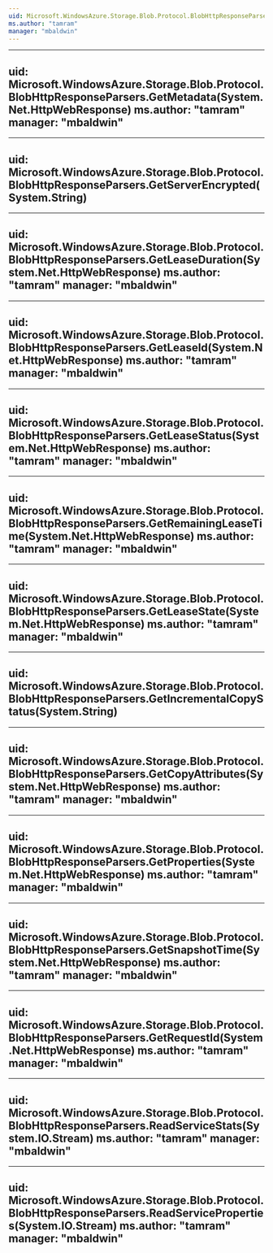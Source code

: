 ```yaml
---
uid: Microsoft.WindowsAzure.Storage.Blob.Protocol.BlobHttpResponseParsers
ms.author: "tamram"
manager: "mbaldwin"
---
```


---
uid: Microsoft.WindowsAzure.Storage.Blob.Protocol.BlobHttpResponseParsers.GetMetadata(System.Net.HttpWebResponse)
ms.author: "tamram"
manager: "mbaldwin"
---

---
uid: Microsoft.WindowsAzure.Storage.Blob.Protocol.BlobHttpResponseParsers.GetServerEncrypted(System.String)
---

---
uid: Microsoft.WindowsAzure.Storage.Blob.Protocol.BlobHttpResponseParsers.GetLeaseDuration(System.Net.HttpWebResponse)
ms.author: "tamram"
manager: "mbaldwin"
---

---
uid: Microsoft.WindowsAzure.Storage.Blob.Protocol.BlobHttpResponseParsers.GetLeaseId(System.Net.HttpWebResponse)
ms.author: "tamram"
manager: "mbaldwin"
---

---
uid: Microsoft.WindowsAzure.Storage.Blob.Protocol.BlobHttpResponseParsers.GetLeaseStatus(System.Net.HttpWebResponse)
ms.author: "tamram"
manager: "mbaldwin"
---

---
uid: Microsoft.WindowsAzure.Storage.Blob.Protocol.BlobHttpResponseParsers.GetRemainingLeaseTime(System.Net.HttpWebResponse)
ms.author: "tamram"
manager: "mbaldwin"
---

---
uid: Microsoft.WindowsAzure.Storage.Blob.Protocol.BlobHttpResponseParsers.GetLeaseState(System.Net.HttpWebResponse)
ms.author: "tamram"
manager: "mbaldwin"
---

---
uid: Microsoft.WindowsAzure.Storage.Blob.Protocol.BlobHttpResponseParsers.GetIncrementalCopyStatus(System.String)
---

---
uid: Microsoft.WindowsAzure.Storage.Blob.Protocol.BlobHttpResponseParsers.GetCopyAttributes(System.Net.HttpWebResponse)
ms.author: "tamram"
manager: "mbaldwin"
---

---
uid: Microsoft.WindowsAzure.Storage.Blob.Protocol.BlobHttpResponseParsers.GetProperties(System.Net.HttpWebResponse)
ms.author: "tamram"
manager: "mbaldwin"
---

---
uid: Microsoft.WindowsAzure.Storage.Blob.Protocol.BlobHttpResponseParsers.GetSnapshotTime(System.Net.HttpWebResponse)
ms.author: "tamram"
manager: "mbaldwin"
---

---
uid: Microsoft.WindowsAzure.Storage.Blob.Protocol.BlobHttpResponseParsers.GetRequestId(System.Net.HttpWebResponse)
ms.author: "tamram"
manager: "mbaldwin"
---

---
uid: Microsoft.WindowsAzure.Storage.Blob.Protocol.BlobHttpResponseParsers.ReadServiceStats(System.IO.Stream)
ms.author: "tamram"
manager: "mbaldwin"
---

---
uid: Microsoft.WindowsAzure.Storage.Blob.Protocol.BlobHttpResponseParsers.ReadServiceProperties(System.IO.Stream)
ms.author: "tamram"
manager: "mbaldwin"
---
